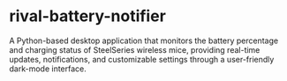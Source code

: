 # rival-battery-notifier
A Python-based desktop application that monitors the battery percentage and charging status of SteelSeries wireless mice, providing real-time updates, notifications, and customizable settings through a user-friendly dark-mode interface.
